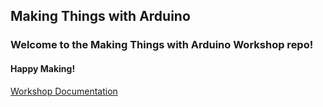 ## Making Things with Arduino

### Welcome to the Making Things with Arduino Workshop repo!

#### Happy Making!

[Workshop Documentation](https://davidalexisnyt.github.io/Making-Things-Arduino-Workshop/)
